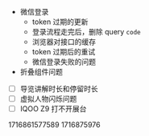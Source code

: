- 微信登录
	- token 过期的更新
	- 登录流程走完后，删除 query `code`
	- 浏览器对接口的缓存
	- token 过期后的重试
	- 微信登录失败的问题
- 折叠组件问题

- [ ] 导览讲解时长和停留时长
- [ ] 虚拟人物闪烁问题
- [ ] IQOO Z9 打不开展台

1716861577589
1716875976